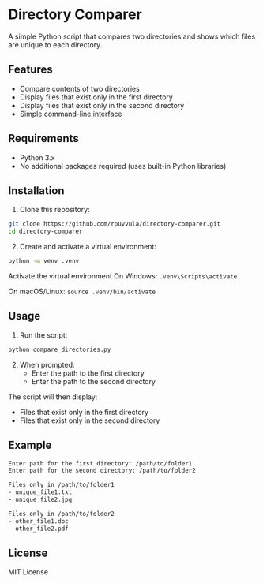# Directory Comparer

A simple Python script that compares two directories and shows which files are unique to each directory.

## Features

- Compare contents of two directories
- Display files that exist only in the first directory
- Display files that exist only in the second directory
- Simple command-line interface

## Requirements

- Python 3.x
- No additional packages required (uses built-in Python libraries)

## Installation

1. Clone this repository:

```bash
git clone https://github.com/rpuvvula/directory-comparer.git
cd directory-comparer
```

2. Create and activate a virtual environment:

```bash
python -m venv .venv
```

Activate the virtual environment
On Windows:
`.venv\Scripts\activate`

On macOS/Linux:
`source .venv/bin/activate`

## Usage

1. Run the script:

```bash
python compare_directories.py
```

2. When prompted:
   - Enter the path to the first directory
   - Enter the path to the second directory

The script will then display:

- Files that exist only in the first directory
- Files that exist only in the second directory

## Example

```bash
Enter path for the first directory: /path/to/folder1
Enter path for the second directory: /path/to/folder2

Files only in /path/to/folder1
- unique_file1.txt
- unique_file2.jpg

Files only in /path/to/folder2
- other_file1.doc
- other_file2.pdf
```

## License

MIT License
